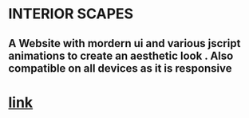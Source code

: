 # INTERIOR SCAPES
 ## A Website with mordern ui and various jscript animations to create an aesthetic look . Also compatible on all devices as it is responsive
  
 #  [link](http://interiorscapes.co.in/)
